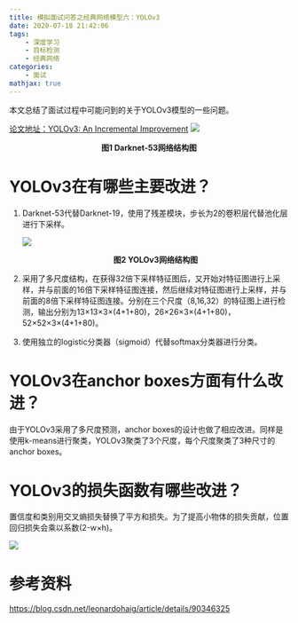 ```yaml
---
title: 模拟面试问答之经典网络模型六：YOLOv3
date: 2020-07-18 21:42:06
tags: 	
	- 深度学习
	- 目标检测
	- 经典网络
categories:
	- 面试
mathjax: true
---
```


本文总结了面试过程中可能问到的关于YOLOv3模型的一些问题。

[论文地址：YOLOv3: An Incremental Improvement](https://arxiv.org/abs/1804.02767)
![](1.png)

<center><b>图1 Darknet-53网络结构图</b></center>

<!--more-->

# YOLOv3在有哪些主要改进？

1. Darknet-53代替Darknet-19，使用了残差模块，步长为2的卷积层代替池化层进行下采样。

   ![](3.jpg)

   <center><b>图2 YOLOv3网络结构图</b></center>

2. 采用了多尺度结构，在获得32倍下采样特征图后，又开始对特征图进行上采样，并与前面的16倍下采样特征图连接，然后继续对特征图进行上采样，并与前面的8倍下采样特征图连接。分别在三个尺度（8,16,32）的特征图上进行检测，输出分别为13×13×3×(4+1+80)，26×26×3×(4+1+80)，52×52×3×(4+1+80)。

3. 使用独立的logistic分类器（sigmoid）代替softmax分类器进行分类。

# YOLOv3在anchor boxes方面有什么改进？

由于YOLOv3采用了多尺度预测，anchor boxes的设计也做了相应改进。同样是使用k-means进行聚类，YOLOv3聚类了3个尺度，每个尺度聚类了3种尺寸的anchor boxes。

# YOLOv3的损失函数有哪些改进？

置信度和类别用交叉熵损失替换了平方和损失。为了提高小物体的损失贡献，位置回归损失会乘以系数(2-w×h)。

![](2.png)

# 参考资料

https://blog.csdn.net/leonardohaig/article/details/90346325